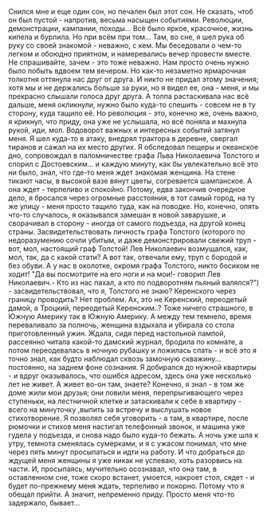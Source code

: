   Снился мне и еще один сон, но печален был этот сон.
Не сказать, чтоб он был пустой - напротив, весьма насыщен событиями. Революции, демонстрации, кампании, походы... Всё было яркое, красочное, жизнь кипела и бурлила. Но при всём при том...
Там, во сне, я шел рука об руку со своей знакомой - неважно, с кем. Мы беседовали о чем-то легком и обоюдно приятном, и намеревались вечер провести вместе. Не спрашивайте, зачем - это тоже неважно. Нам просто очень нужно было побыть вдвоем тем вечером. Но как-то незаметно ярмарочная толкотня оттянула нас друг от друга. И никто не придал этому значения; хотя мы и не держались больше за руки, но я видел ее, она - меня, и мы прекрасно слышали голоса друг друга. А толпа растаскивала нас всё дальше, меня окликнули, нужно было куда-то спешить - совсем не в ту сторону, куда тащило её. Но революция - это, конечно же, очень важно, я крикнул, что приду, она уже не услышала, но всё поняла и махнула рукой, иди, мол.
Водоворот важных и интересных событий затянул меня. Я шел куда-то в атаку, внедрял трактора в деревне, свергал тиранов и сажал на их место других. Я обследовал пещеры и океанское дно, сопровождал в паломничестве графа Льва Николаевича Толстого и спорил с Достоевским... и каждую минуту, как бы увлекательно всё это ни было, знал, что где-то меня ждет знакомая женщина. На стене тикают часы, в высокой вазе вянут цветы, согревается шампанское. А она ждет - терпеливо и спокойно.
Потому, едва закончив очередное дело, я бросался через огромные расстояния, в тот самый город, на ту же улицу - меня просто тащило туда, как на поводке. Но, конечно, опять что-то случалось, я оказывался замешан в новой заварушке, и сворачивал в сторону - иногда от самого подъезда, на другой конец страны. Засвидетельствовать личность графа Толстого (которого по недоразумению сочли убитым, и даже демонстрировали свежий труп - вот, мол, настоящий граф Толстой! Лев Николаевич возмущался, как, мол, так, да с какой стати? А вот так, отвечали ему, труп с бородой и без обуви. А у нас в околотке, окромя графа Толстого, никто босиком не ходит! "Да вы посмотрите на его ноги и на мои!- говорил Лев Николаевич.- Кто из нас пахал, а кто по подворотням пьяный валялся?") - засвидетельствовал, что я, Толстого не знаю? Керенского через границу проводить? Нет проблем. Ах, это не Керенский, переодетый дамой, а Троцкий, переодетый Керенским..? Тоже ничего страшного, в Южную Америку так в Южную Америку.
А между тем темнело, время переваливало за полночь, женщина вздыхала и убирала со стола приготовленный ужин. Ждала, сидя перед настольной лампой, рассеянно читала какой-то дамский журнал, бродила по комнате, а потом переодевалась в ночную рубашку и ложилась спать - и всё это я точно знал, как будто наблюдал сквозь замочную скважину... постоянно, на заднем фоне сознания.
Я добирался до нужной квартиры - и вдруг оказывалось, что ошибся адресом, здесь она уже несколько лет не живет. А живет во-он там, знаете? Конечно, я знал - в том же доме жили мои друзья; они ловили меня, перепрыгивающего через ступеньки, на лестничной клетке и затаскивали к себе в квартиру - всего на минуточку ,выпить за встречу и выслушать новое стихотворение. Я позволял себя уговорить - а там, в квартире, после рюмочки и стихов меня настигал телефонный звонок, и машина уже гудела у подъезда, и снова надо было куда-то бежать.
А ночь уже шла к утру, темнота сменялась сумерками, и я с ужасом понимал, что мне через пять минут просыпаться и идти на работу. И что добраться до ждущей меня женщины я уже никак не успеваю, хоть разорвись на части.
И, просыпаясь, мучительно осознавал, что она там, в оставленном сне, тоже скоро встанет, умоется, накроет стол, сядет - и будет по-прежнему меня ждать, терпеливо и покорно. Потому что я обещал прийти. А значит, непременно приду.
Просто меня что-то задержало, бывает...      